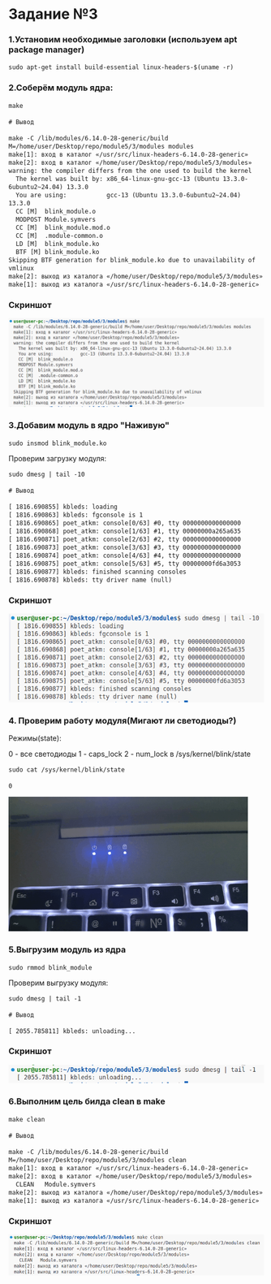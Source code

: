# Задание №3

### 1.Установим необходимые заголовки (используем apt package manager)

```
sudo apt-get install build-essential linux-headers-$(uname -r)
```

### 2.Соберём модуль ядра:

```
make

# Вывод

make -C /lib/modules/6.14.0-28-generic/build M=/home/user/Desktop/repo/module5/3/modules modules
make[1]: вход в каталог «/usr/src/linux-headers-6.14.0-28-generic»
make[2]: вход в каталог «/home/user/Desktop/repo/module5/3/modules»
warning: the compiler differs from the one used to build the kernel
  The kernel was built by: x86_64-linux-gnu-gcc-13 (Ubuntu 13.3.0-6ubuntu2~24.04) 13.3.0
  You are using:           gcc-13 (Ubuntu 13.3.0-6ubuntu2~24.04) 13.3.0
  CC [M]  blink_module.o
  MODPOST Module.symvers
  CC [M]  blink_module.mod.o
  CC [M]  .module-common.o
  LD [M]  blink_module.ko
  BTF [M] blink_module.ko
Skipping BTF generation for blink_module.ko due to unavailability of vmlinux
make[2]: выход из каталога «/home/user/Desktop/repo/module5/3/modules»
make[1]: выход из каталога «/usr/src/linux-headers-6.14.0-28-generic»

```

### Скриншот

![alt text](pictures/1.png)


### 3.Добавим модуль в ядро "Наживую"

```
sudo insmod blink_module.ko
```

Проверим загрузку модуля:

```
sudo dmesg | tail -10

# Вывод

[ 1816.690855] kbleds: loading
[ 1816.690863] kbleds: fgconsole is 1
[ 1816.690865] poet_atkm: console[0/63] #0, tty 0000000000000000
[ 1816.690868] poet_atkm: console[1/63] #1, tty 00000000a265a635
[ 1816.690871] poet_atkm: console[2/63] #2, tty 0000000000000000
[ 1816.690873] poet_atkm: console[3/63] #3, tty 0000000000000000
[ 1816.690874] poet_atkm: console[4/63] #4, tty 0000000000000000
[ 1816.690875] poet_atkm: console[5/63] #5, tty 00000000fd6a3053
[ 1816.690877] kbleds: finished scanning consoles
[ 1816.690878] kbleds: tty driver name (null)

```

### Скриншот

![alt text](pictures/2.png)

### 4. Проверим работу модуля(Мигают ли светодиоды?)

Режимы(state):

0 - все светодиоды 1 - caps_lock 2 - num_lock в /sys/kernel/blink/state

```
sudo cat /sys/kernel/blink/state

0
```


![alt text](pictures/kernel_blink.gif)

### 5.Выгрузим модуль из ядра

```
sudo rmmod blink_module
```

Проверим выгрузку модуля:

```
sudo dmesg | tail -1

# Вывод

[ 2055.785811] kbleds: unloading...
```

### Скриншот

![alt text](pictures/3.png)

### 6.Выполним цель билда clean в make

```
make clean

# Вывод

make -C /lib/modules/6.14.0-28-generic/build M=/home/user/Desktop/repo/module5/3/modules clean
make[1]: вход в каталог «/usr/src/linux-headers-6.14.0-28-generic»
make[2]: вход в каталог «/home/user/Desktop/repo/module5/3/modules»
  CLEAN   Module.symvers
make[2]: выход из каталога «/home/user/Desktop/repo/module5/3/modules»
make[1]: выход из каталога «/usr/src/linux-headers-6.14.0-28-generic»
```

### Скриншот

![alt text](pictures/4.png)
